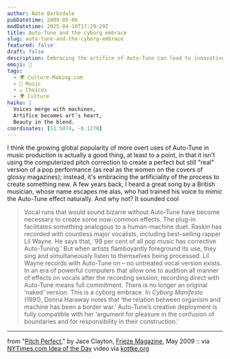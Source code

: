 ```yaml
---
author: Nate Barksdale
pubDatetime: 2009-05-06
modDatetime: 2025-04-10T17:29:29Z
title: Auto-Tune and the cyborg embrace
slug: auto-tune-and-the-cyborg-embrace
featured: false
draft: false
description: Embracing the artifice of Auto-Tune can lead to innovative musical expressions.
emoji: 🎤
tags:
  - 🌍 Culture-Making.com
  - 🎵 Music
  - ⚖️ Choices
  - 🌍 Culture
haiku: |
  Voices merge with machines,  
  Artifice becomes art’s heart,  
  Beauty in the blend.
coordinates: [51.5074, -0.1278]
---
```


I think the growing global popularity of more overt uses of Auto-Tune in music production is actually a good thing, at least to a point, in that it isn't using the computerized pitch correction to create a perfect but still "real" version of a pop performance (as real as the women on the covers of glossy magazines); instead, it's embracing the artificiality of the process to create something new. A few years back, I heard a great song by a British musician, whose name escapes me alas, who had trained his voice to mimic the Auto-Tune effect naturally. And why not? It sounded cool

> Vocal runs that would sound bizarre without Auto-Tune have become necessary to create some now-common effects. The plug-in facilitates something analogous to a human-machine duet. Raskin has recorded with countless major vocalists, including best-selling rapper Lil Wayne. He says that, ‘99 per cent of all pop music has corrective Auto-Tuning.’ But when artists flamboyantly foreground its use, they sing and simultaneously listen to themselves being processed. Lil Wayne records with Auto-Tune on – no untreated vocal version exists. In an era of powerful computers that allow one to audition all manner of effects on vocals after the recording session, recording direct with Auto-Tune means full commitment. There is no longer an original ‘naked’ version. This is a cyborg embrace. In _Cyborg Manifesto_ (1991), Donna Haraway notes that ‘the relation between organism and machine has been a border war.’ Auto-Tune’s creative deployment is fully compatible with her ‘argument for pleasure in the confusion of boundaries and for responsibility in their construction.’

---

from "[Pitch Perfect](http://web.archive.org/web/20160112221232/http://www.frieze.com/issue/article/pitch_perfect/)," by Jace Clayton, [Frieze Magazine](http://web.archive.org/web/20160112221232/http://www.frieze.com/issue/article/pitch_perfect/), May 2009 :: via [NYTimes.com Idea of the Day](http://ideas.blogs.nytimes.com/2009/05/06/in-praise-of-auto-tune/) video via [kottke.org](http://kottke.org/09/04/auto-tune)
